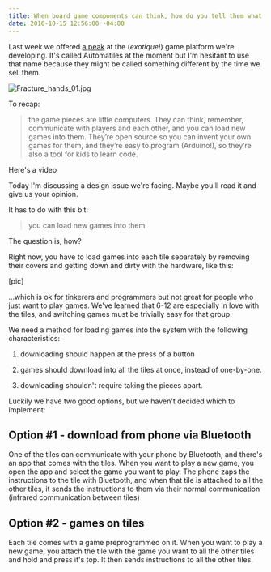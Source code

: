 ```yaml
---
title: When board game components can think, how do you tell them what to do?
date: 2016-10-15 12:56:00 -04:00
---
```


Last week we offered [a peak](http://move38.com/blog/a-board-game-that-thinks/) at the (*exotique*!) game platform we're developing. It's called Automatiles at the moment but I'm hesitant to use that name because they might be called something different by the time we sell them. 

![Fracture_hands_01.jpg](/uploads/Fracture_hands_01.jpg)

To recap:

> the game pieces are little computers. They can think, remember, communicate with players and each other, and you can load new games into them. They’re open source so you can invent your own games for them, and they’re easy to program (Arduino!), so they’re also a tool for kids to learn code.

Here's a video 

Today I'm discussing a design issue we're facing. Maybe you'll read it and give us your opinion. 

It has to do with this bit: 

> you can load new games into them

The question is, how? 

Right now, you have to load games into each tile separately by removing their covers and getting down and dirty with the hardware, like this: 

\[pic\]

...which is ok for tinkerers and programmers but not great for people who just want to play games. We've learned that 6-12 are especially in love with the tiles, and switching games must be trivially easy for that group. 

We need a method for loading games into the system with the following characteristics:

1. downloading should happen at the press of a button

2. games should download into all the tiles at once, instead of one-by-one. 

3. downloading shouldn't require taking the pieces apart.

Luckily we have two good options, but we haven't decided which to implement: 

## Option #1 - download from phone via Bluetooth

One of the tiles can communicate with your phone by Bluetooth, and there's an app that comes with the tiles. When you want to play a new game, you open the app and select the game you want to play. The phone zaps the instructions to the tile with Bluetooth, and when that tile is attached to all the other tiles, it sends the instructions to them via their normal communication (infrared communication between tiles)

## Option #2  - games on tiles

Each tile comes with a game preprogrammed on it. When you want to play a new game, you attach the tile with the game you want to all the other tiles and hold and press it's top. It then sends instructions to all the other tiles. 